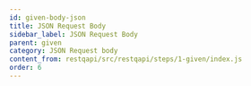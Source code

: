 ```yaml
---
id: given-body-json
title: JSON Request Body
sidebar_label: JSON Request Body
parent: given
category: JSON Request body
content_from: restqapi/src/restqapi/steps/1-given/index.js
order: 6
---
```



